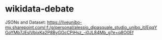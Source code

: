 # wikidata-debate
JSONs and Dataset: https://liveunibo-my.sharepoint.com/:f:/g/personal/alessio_dipasquale_studio_unibo_it/EqqYGoYMb7JEslVbixKa2P8ByGGcCPiHsz_-i0JL84Mb_g?e=q8O0Ef
